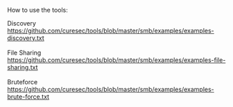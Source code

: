 How to use the tools:

Discovery<br>
https://github.com/curesec/tools/blob/master/smb/examples/examples-discovery.txt<br>
<br>
File Sharing<br>
https://github.com/curesec/tools/blob/master/smb/examples/examples-file-sharing.txt<br>
<br>
Bruteforce<br>
https://github.com/curesec/tools/blob/master/smb/examples/examples-brute-force.txt<br>
